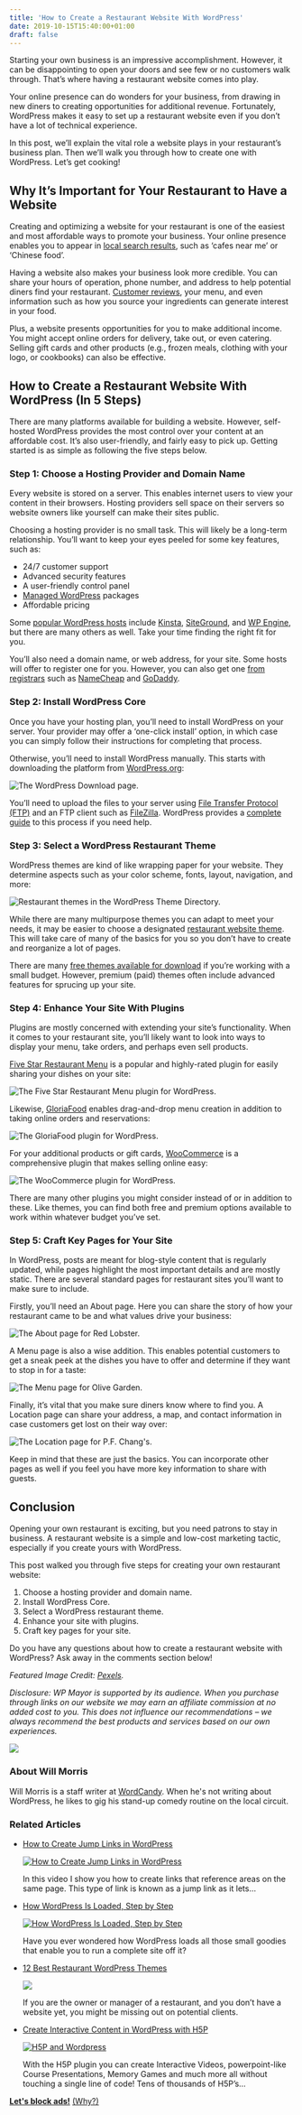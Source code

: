 ```yaml
---
title: 'How to Create a Restaurant Website With WordPress'
date: 2019-10-15T15:40:00+01:00
draft: false
---
```


Starting your own business is an impressive accomplishment. However, it can be disappointing to open your doors and see few or no customers walk through. That’s where having a restaurant website comes into play.

Your online presence can do wonders for your business, from drawing in new diners to creating opportunities for additional revenue. Fortunately, WordPress makes it easy to set up a restaurant website even if you don’t have a lot of technical experience.

In this post, we’ll explain the vital role a website plays in your restaurant’s business plan. Then we’ll walk you through how to create one with WordPress. Let’s get cooking!

Why It’s Important for Your Restaurant to Have a Website
--------------------------------------------------------

Creating and optimizing a website for your restaurant is one of the easiest and most affordable ways to promote your business. Your online presence enables you to appear in [local search results](https://moz.com/blog/restaurant-local-seo), such as ‘cafes near me’ or ‘Chinese food’.

Having a website also makes your business look more credible. You can share your hours of operation, phone number, and address to help potential diners find your restaurant. [Customer reviews](https://squareup.com/us/en/townsquare/how-new-customers-find-your-restaurant), your menu, and even information such as how you source your ingredients can generate interest in your food.

Plus, a website presents opportunities for you to make additional income. You might accept online orders for delivery, take out, or even catering. Selling gift cards and other products (e.g., frozen meals, clothing with your logo, or cookbooks) can also be effective.

How to Create a Restaurant Website With WordPress (In 5 Steps)
--------------------------------------------------------------

There are many platforms available for building a website. However, self-hosted WordPress provides the most control over your content at an affordable cost. It’s also user-friendly, and fairly easy to pick up. Getting started is as simple as following the five steps below.

### Step 1: Choose a Hosting Provider and Domain Name

Every website is stored on a server. This enables internet users to view your content in their browsers. Hosting providers sell space on their servers so website owners like yourself can make their sites public.

Choosing a hosting provider is no small task. This will likely be a long-term relationship. You’ll want to keep your eyes peeled for some key features, such as:

*   24/7 customer support
*   Advanced security features
*   A user-friendly control panel
*   [Managed WordPress](https://wpmayor.com/managed-wordpress-hosting-compared/) packages
*   Affordable pricing

Some [popular WordPress hosts](https://wpmayor.com/wordpress-shared-hosting-compared/) include [Kinsta](https://wpmayor.com/link/kinsta/), [SiteGround](https://wpmayor.com/link/siteground/), and [WP Engine](https://wpmayor.com/link/wpengine/), but there are many others as well. Take your time finding the right fit for you.

You’ll also need a domain name, or web address, for your site. Some hosts will offer to register one for you. However, you can also get one [from registrars](https://wpmayor.com/best-domain-registrars-free-whois-privacy/) such as [NameCheap](https://wpmayor.com/link/namecheap/) and [GoDaddy](https://wpmayor.com/link/godaddy/).

### Step 2: Install WordPress Core

Once you have your hosting plan, you’ll need to install WordPress on your server. Your provider may offer a ‘one-click install’ option, in which case you can simply follow their instructions for completing that process.

Otherwise, you’ll need to install WordPress manually. This starts with downloading the platform from [WordPress.org](https://wordpress.org/download/):

![The WordPress Download page.](https://wpmayor.com/wp-content/uploads/2019/10/download-wordpress.png)

You’ll need to upload the files to your server using [File Transfer Protocol (FTP)](https://themeisle.com/blog/what-is-ftp-wordpress/) and an FTP client such as [FileZilla](https://filezilla-project.org/). WordPress provides a [complete guide](https://wordpress.org/support/article/how-to-install-wordpress/) to this process if you need help.

### Step 3: Select a WordPress Restaurant Theme

WordPress themes are kind of like wrapping paper for your website. They determine aspects such as your color scheme, fonts, layout, navigation, and more:

![Restaurant themes in the WordPress Theme Directory.](https://wpmayor.com/wp-content/uploads/2019/10/wordpress-restaurant-themes.png)

While there are many multipurpose themes you can adapt to meet your needs, it may be easier to choose a designated [restaurant website theme](https://wpmayor.com/best-restaurant-wordpress-themes/). This will take care of many of the basics for you so you don’t have to create and reorganize a lot of pages.

There are many [free themes available for download](https://wordpress.org/themes/) if you’re working with a small budget. However, premium (paid) themes often include advanced features for sprucing up your site.

### Step 4: Enhance Your Site With Plugins

Plugins are mostly concerned with extending your site’s functionality. When it comes to your restaurant site, you’ll likely want to look into ways to display your menu, take orders, and perhaps even sell products.

[Five Star Restaurant Menu](https://wordpress.org/plugins/food-and-drink-menu/) is a popular and highly-rated plugin for easily sharing your dishes on your site:

![The Five Star Restaurant Menu plugin for WordPress. ](https://wpmayor.com/wp-content/uploads/2019/10/five-star-menu.png)

Likewise, [GloriaFood](https://wordpress.org/plugins/menu-ordering-reservations/) enables drag-and-drop menu creation in addition to taking online orders and reservations:

![The GloriaFood plugin for WordPress.](https://wpmayor.com/wp-content/uploads/2019/10/gloriafood-plugin.png)

For your additional products or gift cards, [WooCommerce](https://wpmayor.com/link/woocommerce/) is a comprehensive plugin that makes selling online easy:

![The WooCommerce plugin for WordPress.](https://wpmayor.com/wp-content/uploads/2019/10/woocommerce-plugin.png)

There are many other plugins you might consider instead of or in addition to these. Like themes, you can find both free and premium options available to work within whatever budget you’ve set.

### Step 5: Craft Key Pages for Your Site

In WordPress, posts are meant for blog-style content that is regularly updated, while pages highlight the most important details and are mostly static. There are several standard pages for restaurant sites you’ll want to make sure to include.

Firstly, you’ll need an About page. Here you can share the story of how your restaurant came to be and what values drive your business:

![The About page for Red Lobster.](https://wpmayor.com/wp-content/uploads/2019/10/restaurant-about-example.png)

A Menu page is also a wise addition. This enables potential customers to get a sneak peek at the dishes you have to offer and determine if they want to stop in for a taste:

![The Menu page for Olive Garden.](https://wpmayor.com/wp-content/uploads/2019/10/restaurant-menu-example.png)

Finally, it’s vital that you make sure diners know where to find you. A Location page can share your address, a map, and contact information in case customers get lost on their way over:

![The Location page for P.F. Chang's.](https://wpmayor.com/wp-content/uploads/2019/10/restaurant-location-example.png)

Keep in mind that these are just the basics. You can incorporate other pages as well if you feel you have more key information to share with guests.

Conclusion
----------

Opening your own restaurant is exciting, but you need patrons to stay in business. A restaurant website is a simple and low-cost marketing tactic, especially if you create yours with WordPress.

This post walked you through five steps for creating your own restaurant website:

1.  Choose a hosting provider and domain name.
2.  Install WordPress Core.
3.  Select a WordPress restaurant theme.
4.  Enhance your site with plugins.
5.  Craft key pages for your site.

Do you have any questions about how to create a restaurant website with WordPress? Ask away in the comments section below!

_Featured Image Credit: [Pexels](https://www.pexels.com/photo/blur-breakfast-chef-cooking-262978/)._

_Disclosure: WP Mayor is supported by its audience. When you purchase through links on our website we may earn an affiliate commission at no added cost to you. This does not influence our recommendations – we always recommend the best products and services based on our own experiences._

![](https://secure.gravatar.com/avatar/53672e7fb75ca33f39e87e76bb9b8039?s=100&d=retro&r=g)

### About Will Morris

Will Morris is a staff writer at [WordCandy](http://wordcandy.co). When he's not writing about WordPress, he likes to gig his stand-up comedy routine on the local circuit.

### Related Articles

*   [How to Create Jump Links in WordPress](https://wpmayor.com/create-jump-links-wordpress/)
    
    [![How to Create Jump Links in WordPress](https://wpmayor.com/wp-content/uploads/2016/12/wpmayor_logo_final.png)](https://wpmayor.com/create-jump-links-wordpress/)
    
    In this video I show you how to create links that reference areas on the same page. This type of link is known as a jump link as it lets…
    
*   [How WordPress Is Loaded, Step by Step](https://wpmayor.com/how-wordpress-is-loaded-step-by-step/)
    
    [![How WordPress Is Loaded, Step by Step](https://wpmayor.com/wp-content/uploads/WordpressInitializationFlowChart5wpfunction-1.jpg)](https://wpmayor.com/how-wordpress-is-loaded-step-by-step/)
    
    Have you ever wondered how WordPress loads all those small goodies that enable you to run a complete site off it? 
    
*   [12 Best Restaurant WordPress Themes](https://wpmayor.com/best-restaurant-wordpress-themes/)
    
    [![](https://wpmayor.com/wp-content/uploads/TheRestaurant-Restaurant-WordPress-Theme.jpg)](https://wpmayor.com/best-restaurant-wordpress-themes/)
    
    If you are the owner or manager of a restaurant, and you don’t have a website yet, you might be missing out on potential clients.
    
*   [Create Interactive Content in WordPress with H5P](https://wpmayor.com/interactive-content-wordpress-h5p/)
    
    [![H5P and Wordpress](https://wpmayor.com/wp-content/uploads/2017/06/wp-mayor-heading.jpg)](https://wpmayor.com/interactive-content-wordpress-h5p/)
    
    With the H5P plugin you can create Interactive Videos, powerpoint-like Course Presentations, Memory Games and much more all without touching a single line of code! Tens of thousands of H5P’s…
    

**[Let's block ads!](https://blockads.fivefilters.org)** [(Why?)](https://blockads.fivefilters.org/acceptable.html)